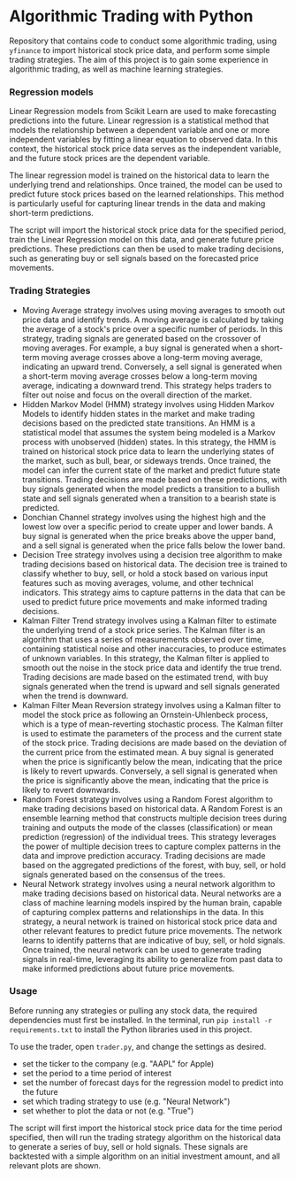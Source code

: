# Algorithmic Trading with Python

Repository that contains code to conduct some algorithmic trading, using `yfinance` to import historical stock price data, and perform some simple trading strategies. The aim of this project is to gain some experience in algorithmic trading, as well as machine learning strategies.

### Regression models
Linear Regression models from Scikit Learn are used to make forecasting predictions into the future. Linear regression is a statistical method that models the relationship between a dependent variable and one or more independent variables by fitting a linear equation to observed data. In this context, the historical stock price data serves as the independent variable, and the future stock prices are the dependent variable.

The linear regression model is trained on the historical data to learn the underlying trend and relationships. Once trained, the model can be used to predict future stock prices based on the learned relationships. This method is particularly useful for capturing linear trends in the data and making short-term predictions.

The script will import the historical stock price data for the specified period, train the Linear Regression model on this data, and generate future price predictions. These predictions can then be used to make trading decisions, such as generating buy or sell signals based on the forecasted price movements.

### Trading Strategies
- Moving Average strategy involves using moving averages to smooth out price data and identify trends. A moving average is calculated by taking the average of a stock's price over a specific number of periods. In this strategy, trading signals are generated based on the crossover of moving averages. For example, a buy signal is generated when a short-term moving average crosses above a long-term moving average, indicating an upward trend. Conversely, a sell signal is generated when a short-term moving average crosses below a long-term moving average, indicating a downward trend. This strategy helps traders to filter out noise and focus on the overall direction of the market.
- Hidden Markov Model (HMM) strategy involves using Hidden Markov Models to identify hidden states in the market and make trading decisions based on the predicted state transitions. An HMM is a statistical model that assumes the system being modeled is a Markov process with unobserved (hidden) states. In this strategy, the HMM is trained on historical stock price data to learn the underlying states of the market, such as bull, bear, or sideways trends. Once trained, the model can infer the current state of the market and predict future state transitions. Trading decisions are made based on these predictions, with buy signals generated when the model predicts a transition to a bullish state and sell signals generated when a transition to a bearish state is predicted.
- Donchian Channel strategy involves using the highest high and the lowest low over a specific period to create upper and lower bands. A buy signal is generated when the price breaks above the upper band, and a sell signal is generated when the price falls below the lower band.
- Decision Tree strategy involves using a decision tree algorithm to make trading decisions based on historical data. The decision tree is trained to classify whether to buy, sell, or hold a stock based on various input features such as moving averages, volume, and other technical indicators. This strategy aims to capture patterns in the data that can be used to predict future price movements and make informed trading decisions.
- Kalman Filter Trend strategy involves using a Kalman filter to estimate the underlying trend of a stock price series. The Kalman filter is an algorithm that uses a series of measurements observed over time, containing statistical noise and other inaccuracies, to produce estimates of unknown variables. In this strategy, the Kalman filter is applied to smooth out the noise in the stock price data and identify the true trend. Trading decisions are made based on the estimated trend, with buy signals generated when the trend is upward and sell signals generated when the trend is downward.
- Kalman Filter Mean Reversion strategy involves using a Kalman filter to model the stock price as following an Ornstein-Uhlenbeck process, which is a type of mean-reverting stochastic process. The Kalman filter is used to estimate the parameters of the process and the current state of the stock price. Trading decisions are made based on the deviation of the current price from the estimated mean. A buy signal is generated when the price is significantly below the mean, indicating that the price is likely to revert upwards. Conversely, a sell signal is generated when the price is significantly above the mean, indicating that the price is likely to revert downwards.
- Random Forest strategy involves using a Random Forest algorithm to make trading decisions based on historical data. A Random Forest is an ensemble learning method that constructs multiple decision trees during training and outputs the mode of the classes (classification) or mean prediction (regression) of the individual trees. This strategy leverages the power of multiple decision trees to capture complex patterns in the data and improve prediction accuracy. Trading decisions are made based on the aggregated predictions of the forest, with buy, sell, or hold signals generated based on the consensus of the trees.
- Neural Network strategy involves using a neural network algorithm to make trading decisions based on historical data. Neural networks are a class of machine learning models inspired by the human brain, capable of capturing complex patterns and relationships in the data. In this strategy, a neural network is trained on historical stock price data and other relevant features to predict future price movements. The network learns to identify patterns that are indicative of buy, sell, or hold signals. Once trained, the neural network can be used to generate trading signals in real-time, leveraging its ability to generalize from past data to make informed predictions about future price movements.

### Usage
Before running any strategies or pulling any stock data, the required dependencies must first be installed. In the terminal, run `pip install -r requirements.txt` to install the Python libraries used in this project. 

To use the trader, open `trader.py`, and change the settings as desired.
- set the ticker to the company (e.g. "AAPL" for Apple)
- set the period to a time period of interest
- set the number of forecast days for the regression model to predict into the future
- set which trading strategy to use (e.g. "Neural Network")
- set whether to plot the data or not (e.g. "True")

The script will first import the historical stock price data for the time period specified, then will run the trading strategy algorithm on the historical data to generate a series of buy, sell or hold signals. These signals are backtested with a simple algorithm on an initial investment amount, and all relevant plots are shown.
